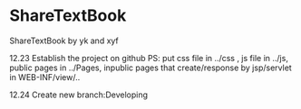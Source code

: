ShareTextBook
=============

ShareTextBook by yk and xyf

12.23 	Establish the project on github
		PS:	put css file in ../css ,
			js file in ../js,
			public pages in ../Pages,
			inpublic pages that create/response by jsp/servlet in WEB-INF/view/..
			
12.24	Create new branch:Developing